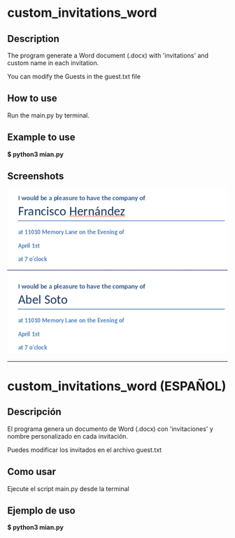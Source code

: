 # custom_invitations_word
## Description
The program generate a Word document (.docx) with 'invitations' and custom name in each invitation. 

You can modify the Guests in the guest.txt file
## How to use
Run the main.py by terminal. 

## Example to use
**$ python3 mian.py**

## Screenshots
![Screenshot of invitations](https://github.com/DariHernandez/custom_invitations_word/raw/master/invitations.jpg)

---

# custom_invitations_word (ESPAÑOL)
## Descripción
El programa genera un documento de Word (.docx) con 'invitaciones' y nombre personalizado en cada invitación.

Puedes modificar los invitados en el archivo guest.txt
## Como usar
Ejecute el script main.py desde la terminal

## Ejemplo de uso
**$ python3 mian.py**


